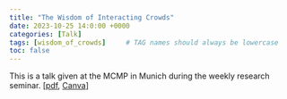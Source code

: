 ```yaml
---
title: "The Wisdom of Interacting Crowds"
date: 2023-10-25 14:0:00 +0000
categories: [Talk]
tags: [wisdom_of_crowds]     # TAG names should always be lowercase
toc: false
---
```


This is a talk given at the MCMP in Munich during the weekly research seminar.
[[pdf](/content/talks/2023-10-25-wisdom-interacting-crowds.pdf), 
    [Canva](https://www.canva.com/design/DAFyF6JP7yQ/Je4hKzO7vdgAYzuFo50i6Q/edit?utm_content=DAFyF6JP7yQ&utm_campaign=designshare&utm_medium=link2&utm_source=sharebutton)]
